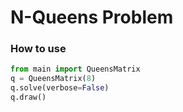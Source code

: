 # N-Queens Problem
### How to use
```python
from main import QueensMatrix
q = QueensMatrix(8)
q.solve(verbose=False)
q.draw()
```